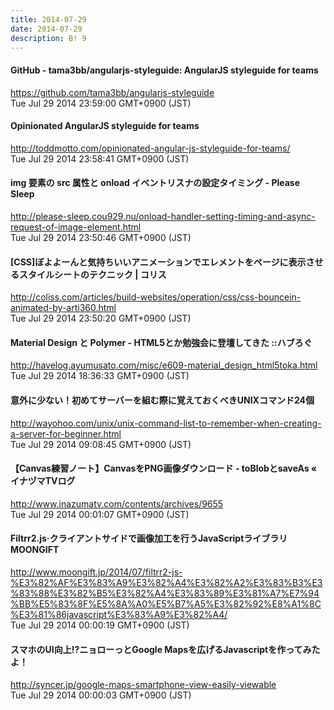 ```yaml
---
title: 2014-07-29
date: 2014-07-29
description: B! 9
---
```


#### GitHub - tama3bb/angularjs-styleguide: AngularJS styleguide for teams
https://github.com/tama3bb/angularjs-styleguide<br>
Tue Jul 29 2014 23:59:00 GMT+0900 (JST)<br>


#### Opinionated AngularJS styleguide for teams
http://toddmotto.com/opinionated-angular-js-styleguide-for-teams/<br>
Tue Jul 29 2014 23:58:41 GMT+0900 (JST)<br>


#### img 要素の src 属性と onload イベントリスナの設定タイミング - Please Sleep
http://please-sleep.cou929.nu/onload-handler-setting-timing-and-async-request-of-image-element.html<br>
Tue Jul 29 2014 23:50:46 GMT+0900 (JST)<br>


####   [CSS]ぼよよーんと気持ちいいアニメーションでエレメントをページに表示させるスタイルシートのテクニック | コリス
http://coliss.com/articles/build-websites/operation/css/css-bouncein-animated-by-arti360.html<br>
Tue Jul 29 2014 23:50:20 GMT+0900 (JST)<br>


#### Material Design と Polymer - HTML5とか勉強会に登壇してきた ::ハブろぐ
http://havelog.ayumusato.com/misc/e609-material_design_html5toka.html<br>
Tue Jul 29 2014 18:36:33 GMT+0900 (JST)<br>


#### 意外に少ない！初めてサーバーを組む際に覚えておくべきUNIXコマンド24個
http://wayohoo.com/unix/unix-command-list-to-remember-when-creating-a-server-for-beginner.html<br>
Tue Jul 29 2014 09:08:45 GMT+0900 (JST)<br>


#### 【Canvas練習ノート】CanvasをPNG画像ダウンロード - toBlobとsaveAs « イナヅマTVログ
http://www.inazumatv.com/contents/archives/9655<br>
Tue Jul 29 2014 00:01:07 GMT+0900 (JST)<br>


#### Filtrr2.js·クライアントサイドで画像加工を行うJavaScriptライブラリ MOONGIFT
http://www.moongift.jp/2014/07/filtrr2-js-%E3%82%AF%E3%83%A9%E3%82%A4%E3%82%A2%E3%83%B3%E3%83%88%E3%82%B5%E3%82%A4%E3%83%89%E3%81%A7%E7%94%BB%E5%83%8F%E5%8A%A0%E5%B7%A5%E3%82%92%E8%A1%8C%E3%81%86javascript%E3%83%A9%E3%82%A4/<br>
Tue Jul 29 2014 00:00:19 GMT+0900 (JST)<br>


#### スマホのUI向上!?ニョローっとGoogle Mapsを広げるJavascriptを作ってみたよ！
http://syncer.jp/google-maps-smartphone-view-easily-viewable<br>
Tue Jul 29 2014 00:00:03 GMT+0900 (JST)<br>


